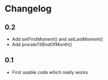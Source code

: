 # Changelog
## 0.2
- Add setFirstMoment() and setLastMoment() 
- Add prorateTillEndOfMonth()
## 0.1
- First usable code which really works
